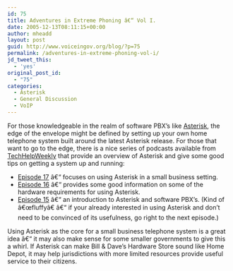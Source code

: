 ```yaml
---
id: 75
title: Adventures in Extreme Phoning â€“ Vol I.
date: 2005-12-13T08:11:15+00:00
author: mheadd
layout: post
guid: http://www.voiceingov.org/blog/?p=75
permalink: /adventures-in-extreme-phoning-vol-i/
jd_tweet_this:
  - 'yes'
original_post_id:
  - "75"
categories:
  - Asterisk
  - General Discussion
  - VoIP
---
```

For those knowledgeable in the realm of software PBX&#8217;s like [Asterisk](http://asteriskathome.sourceforge.net/), the edge of the envelope might be defined by setting up your own home telephone system built around the latest Asterisk release. For those that want to go to the edge, there is a nice series of podcasts available from [TechHelpWeekly](http://www.techhelpweekly.com/) that provide an overview of Asterisk and give some good tips on getting a system up and running:

  * [Episode 17](http://www.techhelpweekly.com/modules.php?name=Downloads&d_op=getit&lid=18) â€“ focuses on using Asterisk in a small business setting. 
  * [Episode 16](http://www.techhelpweekly.com/modules.php?name=Downloads&d_op=getit&lid=17) â€“ provides some good information on some of the hardware requirements for using Asterisk.
  * [Episode 15](http://www.techhelpweekly.com/modules.php?name=Downloads&d_op=getit&lid=16) â€“ an introduction to Asterisk and software PBX&#8217;s. (Kind of â€œfluffyâ€ â€“ if your already interested in using Asterisk and don&#8217;t need to be convinced of its usefulness, go right to the next episode.) 

Using Asterisk as the core for a small business telephone system is a great idea â€“ it may also make sense for some smaller governments to give this a whirl. If Asterisk can make Bill & Dave&#8217;s Hardware Store sound like Home Depot, it may help jurisdictions with more limited resources provide useful service to their citizens.